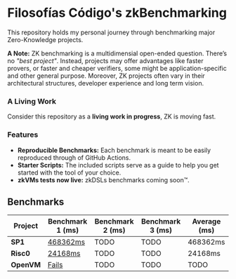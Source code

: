 # Filosofías Código's zkBenchmarking

This repository holds my personal journey through benchmarking major Zero-Knowledge projects.

**A Note:** ZK benchmarking is a multidimensial open-ended question. There’s no _"best project"_. Instead, projects may offer advantages like faster provers, or faster and cheaper verifiers, some might be application-specific and other general purpose. Moreover, ZK projects often vary in their architectural structures, developer experience and long term vision.

### A Living Work

Consider this repository as a **living work in progress**, ZK is moving fast.

### Features

- **Reproducible Benchmarks:** Each benchmark is meant to be easily reproduced through of GitHub Actions.
- **Starter Scripts:** The included scripts serve as a guide to help you get started with the tool of your choice.
- **zkVMs tests now live:** zkDSLs benchmarks coming soon™.

## Benchmarks

| Project         | Benchmark 1 (ms) | Benchmark 2 (ms) | Benchmark 3 (ms) | Average (ms) |
|-----------------|------------------|------------------|------------------|--------------|
| **SP1** | [468362ms](https://github.com/Turupawn/zkBenchmark/actions/runs/11893961301/job/33140115064#step:4:760) | TODO | TODO | 468362ms |
| **Risc0** | [24168ms](https://github.com/Turupawn/zkBenchmark/actions/runs/11910259456/job/33189284269#step:4:520) | TODO | TODO | 24168ms |
| **OpenVM** | [Fails](https://github.com/Turupawn/zkBenchmark/actions/runs/12669180835/job/35306144735#step:4:1124) | TODO | TODO | TODO |
